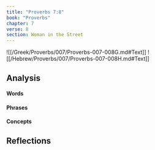 ```yaml
---
title: "Proverbs 7:8"
book: "Proverbs"
chapter: 7
verse: 8
section: Woman in the Street
---
```

![[/Greek/Proverbs/007/Proverbs-007-008G.md#Text]]
![[/Hebrew/Proverbs/007/Proverbs-007-008H.md#Text]]

## Analysis

#### Words

#### Phrases

#### Concepts

## Reflections
